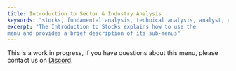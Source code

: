 ```yaml
---
title: Introduction to Sector & Industry Analysis
keywords: "stocks, fundamental analysis, technical analysis, analyst, equity, research"
excerpt: "The Introduction to Stocks explains how to use the 
menu and provides a brief description of its sub-menus"
---
```

This is a work in progress, if you have questions about this menu, please contact us on <a href="https://discord.gg/Xp7PrCUj" target="_blank">Discord</a>.